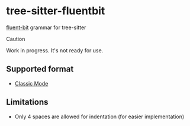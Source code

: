 # tree-sitter-fluentbit
[fluent-bit](https://github.com/fluent/fluent-bit/) grammar for tree-sitter

> [!CAUTION]
> Work in progress. It's not ready for use.

## Supported format
- [Classic Mode](https://docs.fluentbit.io/manual/administration/configuring-fluent-bit/classic-mode)

## Limitations
- Only 4 spaces are allowed for indentation (for easier implementation)
